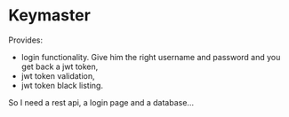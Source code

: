 # Keymaster
Provides:
- login functionality. Give him the right username and password and you get back a jwt token,
- jwt token validation,
- jwt token black listing.

So I need a rest api, a login page and a database...

